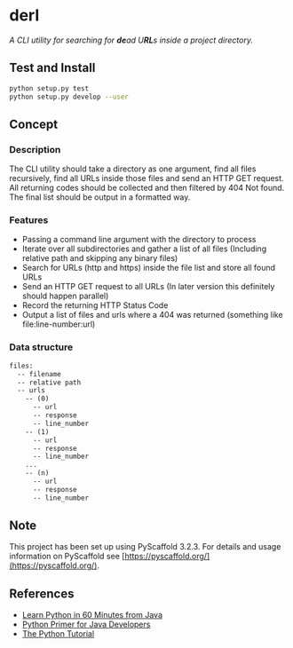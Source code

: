 # derl

*A CLI utility for searching for **de**ad U**RL**s inside a project directory.*

## Test and Install

```sh
python setup.py test
python setup.py develop --user
```

## Concept

### Description

The CLI utility should take a directory as one argument, find all files recursively,
find all URLs inside those files and send an HTTP GET request. All returning codes
should be collected and then filtered by 404 Not found. The final list should be
output in a formatted way.

### Features

- Passing a command line argument with the directory to process
- Iterate over all subdirectories and gather a list of all files
  (Including relative path and skipping any binary files)
- Search for URLs (http and https) inside the file list and store all found URLs
- Send an HTTP GET request to all URLs (In later version this definitely should happen parallel)
- Record the returning HTTP Status Code
- Output a list of files and urls where a 404 was returned (something like file:line-number:url)

### Data structure

```txt
files:
  -- filename
  -- relative path
  -- urls
    -- (0)
      -- url
      -- response
      -- line_number
    -- (1)
      -- url
      -- response
      -- line_number
    ...
    -- (n)
      -- url
      -- response
      -- line_number
```

## Note

This project has been set up using PyScaffold 3.2.3. For details and usage
information on PyScaffold see [https://pyscaffold.org/](https://pyscaffold.org/).

## References

- [Learn Python in 60 Minutes from Java](https://www.youtube.com/watch?v=xLovcfIugy8)
- [Python Primer for Java Developers](https://lobster1234.github.io/2017/05/25/python-java-primer/)
- [The Python Tutorial](https://docs.python.org/3.7/tutorial/index.html)
